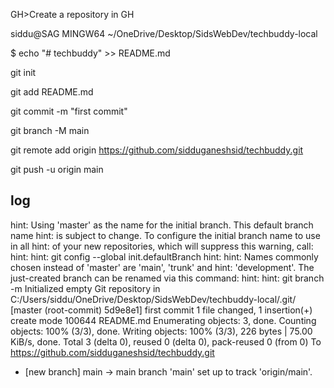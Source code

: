 GH>Create a repository in GH 

siddu@SAG MINGW64 ~/OneDrive/Desktop/SidsWebDev/techbuddy-local

$ echo "# techbuddy" >> README.md

git init

git add README.md

git commit -m "first commit"

git branch -M main

git remote add origin https://github.com/sidduganeshsid/techbuddy.git

git push -u origin main

## log
hint: Using 'master' as the name for the initial branch. This default branch name
hint: is subject to change. To configure the initial branch name to use in all
hint: of your new repositories, which will suppress this warning, call:
hint:
hint:   git config --global init.defaultBranch <name>
hint:
hint: Names commonly chosen instead of 'master' are 'main', 'trunk' and
hint: 'development'. The just-created branch can be renamed via this command:
hint:
hint:   git branch -m <name>
Initialized empty Git repository in C:/Users/siddu/OneDrive/Desktop/SidsWebDev/techbuddy-local/.git/
[master (root-commit) 5d9e8e1] first commit
 1 file changed, 1 insertion(+)
 create mode 100644 README.md
Enumerating objects: 3, done.
Counting objects: 100% (3/3), done.
Writing objects: 100% (3/3), 226 bytes | 75.00 KiB/s, done.
Total 3 (delta 0), reused 0 (delta 0), pack-reused 0 (from 0)
To https://github.com/sidduganeshsid/techbuddy.git
 * [new branch]      main -> main
branch 'main' set up to track 'origin/main'.

##




